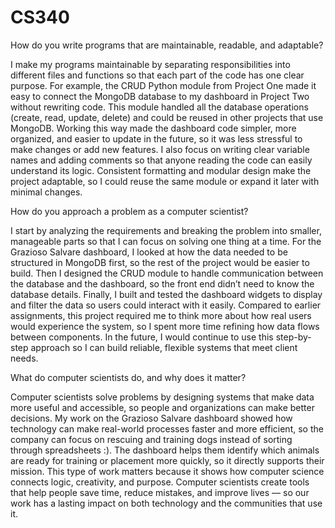 # CS340
How do you write programs that are maintainable, readable, and adaptable?

I make my programs maintainable by separating responsibilities into different files and functions so that each part of the code has one clear purpose. For example, the CRUD Python module from Project One made it easy to connect the MongoDB database to my dashboard in Project Two without rewriting code. This module handled all the database operations (create, read, update, delete) and could be reused in other projects that use MongoDB. Working this way made the dashboard code simpler, more organized, and easier to update in the future, so it was less stressful to make changes or add new features. I also focus on writing clear variable names and adding comments so that anyone reading the code can easily understand its logic. Consistent formatting and modular design make the project adaptable, so I could reuse the same module or expand it later with minimal changes.

How do you approach a problem as a computer scientist?

I start by analyzing the requirements and breaking the problem into smaller, manageable parts so that I can focus on solving one thing at a time. For the Grazioso Salvare dashboard, I looked at how the data needed to be structured in MongoDB first, so the rest of the project would be easier to build. Then I designed the CRUD module to handle communication between the database and the dashboard, so the front end didn’t need to know the database details. Finally, I built and tested the dashboard widgets to display and filter the data so users could interact with it easily. Compared to earlier assignments, this project required me to think more about how real users would experience the system, so I spent more time refining how data flows between components. In the future, I would continue to use this step-by-step approach so I can build reliable, flexible systems that meet client needs.

What do computer scientists do, and why does it matter?

Computer scientists solve problems by designing systems that make data more useful and accessible, so people and organizations can make better decisions. My work on the Grazioso Salvare dashboard showed how technology can make real-world processes faster and more efficient, so the company can focus on rescuing and training dogs instead of sorting through spreadsheets :). The dashboard helps them identify which animals are ready for training or placement more quickly, so it directly supports their mission. This type of work matters because it shows how computer science connects logic, creativity, and purpose. Computer scientists create tools that help people save time, reduce mistakes, and improve lives — so our work has a lasting impact on both technology and the communities that use it.
